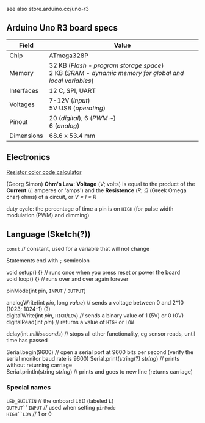 see also store.arduino.cc/uno-r3

## Arduino Uno R3 board specs

|Field | Value
---|---
|Chip|ATmega328P
|Memory|32 KB (*Flash - program storage space*)<br/>2 KB (*SRAM - dynamic memory for global and local variables*)|1 KB (*EEPROM*)
|Interfaces| 12 C, SPI, UART
|Voltages|7-12V (*input*)<br/>5V USB (*operating*)
|Pinout|20 (*digital*), 6 (*PWM ~*)<br/>6 (*analog*)
|Dimensions|68.6 x 53.4 mm

## Electronics

[Resistor color code calculator](https://resistorcolorcodecalc.com/)

(Georg Simon) **Ohm's Law**: **Voltage** (_V_; volts) is equal to the product of the **Current** (_I_; amperes or 'amps') and the **Resistence** (_R_; *Ω* (Greek Omega char) ohms) of a circuit, or _V = I * R_


duty cycle: the percentage of time a pin is on `HIGH` (for pulse width modulation (PWM) and dimming)

## Language (Sketch(?))

`const` // constant, used for a variable that will not change

Statements end with `;` semicolon

void setup() {} // runs once when you press reset or power the board  
void loop() {} // runs over and over again forever  


pinMode(int pin, `INPUT` / `OUTPUT`)

analogWrite(int _pin_, long _value_) // sends a voltage between 0 and 2^10 (1023; 1024-1) (?)  
digitalWrite(int _pin_, `HIGH`/`LOW`) // sends a binary value of 1 (5V) or 0 (0V)  
digitalRead(int _pin_) //  returns a value of `HIGH` or `LOW` 

delay(int _milliseconds_) // stops all other functionality, eg sensor reads, until time has passed

Serial.begin(9600) // open a serial port at 9600 bits per second (verify the serial monitor baud rate is 9600)
Serial.print(string(?) _string_) // prints without returning carriage  
Serial.println(string _string_) // prints and goes to new line (returns carriage)

### Special names

`LED_BUILTIN` // the onboard LED (labeled _L_)  
`OUTPUT``INPUT` // used when setting `pinMode`  
`HIGH``LOW` // 1 or 0  
